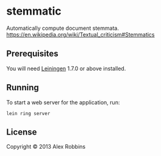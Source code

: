 # stemmatic

Automatically compute document stemmata. https://en.wikipedia.org/wiki/Textual_criticism#Stemmatics

## Prerequisites

You will need [Leiningen][1] 1.7.0 or above installed.

[1]: https://github.com/technomancy/leiningen

## Running

To start a web server for the application, run:

    lein ring server

## License

Copyright © 2013 Alex Robbins
